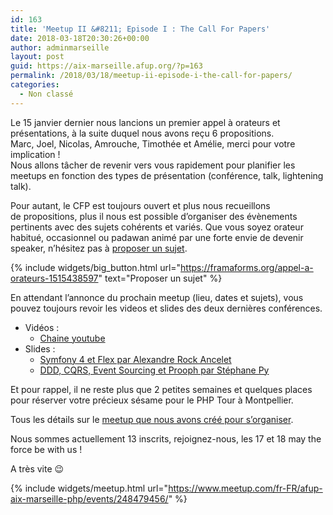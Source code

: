```yaml
---
id: 163
title: 'Meetup II &#8211; Episode I : The Call For Papers'
date: 2018-03-18T20:30:26+00:00
author: adminmarseille
layout: post
guid: https://aix-marseille.afup.org/?p=163
permalink: /2018/03/18/meetup-ii-episode-i-the-call-for-papers/
categories:
  - Non classé
---
```


Le 15 janvier dernier nous lancions un premier appel à orateurs et présentations, à la suite duquel nous avons reçu 6 propositions.<br /> Marc, Joel, Nicolas, Amrouche, Timothée et Amélie, merci pour votre implication !<br /> Nous allons tâcher de revenir vers vous rapidement pour planifier les meetups en fonction des types de présentation (conférence, talk, lightening talk).

Pour autant, le CFP est toujours ouvert et plus nous recueillons de propositions, plus il nous est possible d&rsquo;organiser des évènements pertinents avec des sujets cohérents et variés.
Que vous soyez orateur habitué, occasionnel ou padawan animé par une forte envie de devenir speaker, n&rsquo;hésitez pas à [proposer un sujet](https://framaforms.org/appel-a-orateurs-1515438597).

{% include widgets/big_button.html
   url="https://framaforms.org/appel-a-orateurs-1515438597"
   text="Proposer un sujet"
%}

En attendant l&rsquo;annonce du prochain meetup (lieu, dates et sujets), vous pouvez toujours revoir les videos et slides des deux dernières conférences.

* Vidéos :
  * <a href="https://www.youtube.com/channel/UC77cQ1izl155u6Y8daMZYiA" target="_blank" rel="noopener noreferrer">Chaine youtube</a>
* Slides :
  * <a href="https://prezgame.herokuapp.com/presentation/sf4" target="_blank" rel="noopener noreferrer">Symfony 4 et Flex par Alexandre Rock Ancelet</a>
  * <a href="https://slides.com/stephanepy/dddcqrses#/" target="_blank" rel="noopener noreferrer">DDD, CQRS, Event Sourcing et Prooph par Stéphane Py</a>

Et pour rappel, il ne reste plus que 2 petites semaines et quelques places pour réserver votre précieux sésame pour le PHP Tour à Montpellier.  

Tous les détails sur le [meetup que nous avons créé pour s&rsquo;organiser](https://www.meetup.com/fr-FR/afup-aix-marseille-php/events/248479456/).

Nous sommes actuellement 13 inscrits, rejoignez-nous, les 17 et 18 may the force be with us !

A très vite 😉

{% include widgets/meetup.html
   url="https://www.meetup.com/fr-FR/afup-aix-marseille-php/events/248479456/"
%}
